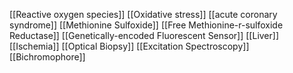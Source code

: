 [[Reactive oxygen species]]
[[Oxidative stress]]
[[acute coronary syndrome]]
[[Methionine Sulfoxide]]
[[Free Methionine-r-sulfoxide Reductase]]
[[Genetically-encoded Fluorescent Sensor]]
[[Liver]]
[[Ischemia]]
[[Optical Biopsy]]
[[Excitation Spectroscopy]]
[[Bichromophore]]
